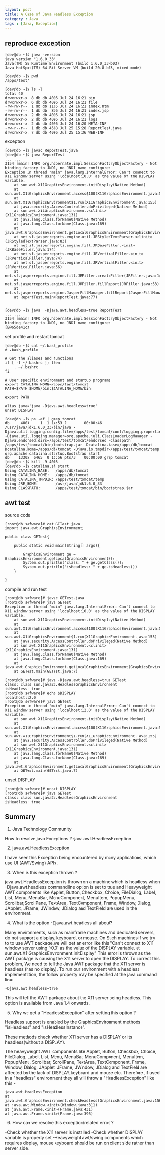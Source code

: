 ```yaml
---
layout: post
title: A Case of Java Headless Exception
category : Java
tags : [Java, Exception]
---
```


## reproduce exception
    
    [dev@db ~]$ java -version
    java version "1.6.0_33"
    Java(TM) SE Runtime Environment (build 1.6.0_33-b03)
    Java HotSpot(TM) 64-Bit Server VM (build 20.8-b03, mixed mode)
    
    [dev@db ~]$ pwd
    /apps/test/

    [dev@db ~]$ ls -l
    total 40
    drwxrwxr-x. 8 db db 4096 Jul 24 16:21 bin
    drwxrwxr-x. 6 db db 4096 Jul 24 16:21 file
    -rw-rw-r--. 1 db db 1105 Jul 24 16:21 index.htm
    -rw-rw-r--. 1 db db  836 Jul 24 16:21 index.jsp
    drwxrwxr-x. 2 db db 4096 Jul 24 16:21 jsp
    drwxrwxr-x. 2 db db 4096 Jul 24 16:21 logs
    drwxrwxr-x. 2 db db 4096 Jul 24 16:20 META-INF
    -rw-r--r--. 1 db db 4508 Jul 25 15:28 ReportTest.java
    drwxrwxr-x. 7 db db 4096 Jul 25 15:36 WEB-INF
	
exception
	
    [dev@db ~]$ javac ReportTest.java 
    [dev@db ~]$ java ReportTest
    ... ...
    3154 [main] INFO org.hibernate.impl.SessionFactoryObjectFactory - Not binding factory to JNDI, no JNDI name configured
    Exception in thread "main" java.lang.InternalError: Can't connect to X11 window server using 'localhost:10.0' as the value of the DISPLAY variable.
        at sun.awt.X11GraphicsEnvironment.initDisplay(Native Method)
        at sun.awt.X11GraphicsEnvironment.access$100(X11GraphicsEnvironment.java:52)
        at sun.awt.X11GraphicsEnvironment$1.run(X11GraphicsEnvironment.java:155)
        at java.security.AccessController.doPrivileged(Native Method)
        at sun.awt.X11GraphicsEnvironment.<clinit>(X11GraphicsEnvironment.java:131)
        at java.lang.Class.forName0(Native Method)
        at java.lang.Class.forName(Class.java:169)
        at java.awt.GraphicsEnvironment.getLocalGraphicsEnvironment(GraphicsEnvironment.java:68)
        at net.sf.jasperreports.engine.util.JRStyledTextParser.<clinit>(JRStyledTextParser.java:83)
        at net.sf.jasperreports.engine.fill.JRBaseFiller.<init>(JRBaseFiller.java:174)
        at net.sf.jasperreports.engine.fill.JRVerticalFiller.<init>(JRVerticalFiller.java:74)
        at net.sf.jasperreports.engine.fill.JRVerticalFiller.<init>(JRVerticalFiller.java:56)
        at net.sf.jasperreports.engine.fill.JRFiller.createFiller(JRFiller.java:143)
        at net.sf.jasperreports.engine.fill.JRFiller.fillReport(JRFiller.java:53)
        at net.sf.jasperreports.engine.JasperFillManager.fillReport(JasperFillManager.java:417)
        at ReportTest.main(ReportTest.java:77)
        
        
    [dev@db ~]$ java  -Djava.awt.headless=true ReportTest
    ... ...
    3154 [main] INFO org.hibernate.impl.SessionFactoryObjectFactory - Not binding factory to JNDI, no JNDI name configured
    [B@65de41c3

set profile and restart tomcat
    
    [dev@db ~]$ cat ~/.bash_profile 
    # .bash_profile

    # Get the aliases and functions
    if [ -f ~/.bashrc ]; then
        . ~/.bashrc
    fi

    # User specific environment and startup programs
    export CATALINA_HOME=/apps/test/tomcat
    PATH=$PATH:$HOME/bin:$CATALINA_HOME/bin

    export PATH
	
    alias java='java -Djava.awt.headless=true'
    unset DISPLAY

    [dev@db ~]$ ps -ef | grep tomcat
    db     4003     1  1 14:53 ?        00:00:46 /usr/java/jdk1.6.0_33/bin/java -Djava.util.logging.config.file=/apps/test/tomcat/conf/logging.properties -Djava.util.logging.manager=org.apache.juli.ClassLoaderLogManager -Djava.endorsed.dirs=/apps/test/tomcat/endorsed -classpath /apps/test/tomcat/bin/bootstrap.jar -Dcatalina.base=/apps/db/tomcat -Dcatalina.home=/apps/db/tomcat -Djava.io.tmpdir=/apps/test/tomcat/temp org.apache.catalina.startup.Bootstrap start
    db    13305  6465  0 15:56 pts/3    00:00:00 grep tomcat
    [dev@db ~]$ kill -9 4003
    [dev@db ~]$ catalina.sh start
    Using CATALINA_BASE:   /apps/db/tomcat
    Using CATALINA_HOME:   /apps/db/tomcat
    Using CATALINA_TMPDIR: /apps/test/tomcat/temp
    Using JRE_HOME:        /usr/java/jdk1.6.0_33
    Using CLASSPATH:       /apps/test/tomcat/bin/bootstrap.jar
    
## awt test
   
source code
   
    [root@db sofware]# cat GETest.java 
    import java.awt.GraphicsEnvironment;

    public class GETest{

        public static void main(String[] args){

            GraphicsEnvironment ge = GraphicsEnvironment.getLocalGraphicsEnvironment();
            System.out.println("class: " + ge.getClass());
            System.out.println("isHeadless: " + ge.isHeadless());
        }

    }
	
compile and run test
	
    [root@db sofware]# javac GETest.java 
    [root@db sofware]# java GETest
    Exception in thread "main" java.lang.InternalError: Can't connect to X11 window server using 'localhost:10.0' as the value of the DISPLAY variable.
        at sun.awt.X11GraphicsEnvironment.initDisplay(Native Method)
        at sun.awt.X11GraphicsEnvironment.access$100(X11GraphicsEnvironment.java:52)
        at sun.awt.X11GraphicsEnvironment$1.run(X11GraphicsEnvironment.java:155)
        at java.security.AccessController.doPrivileged(Native Method)
        at sun.awt.X11GraphicsEnvironment.<clinit>(X11GraphicsEnvironment.java:131)
        at java.lang.Class.forName0(Native Method)
        at java.lang.Class.forName(Class.java:169)
        at java.awt.GraphicsEnvironment.getLocalGraphicsEnvironment(GraphicsEnvironment.java:68)
        at GETest.main(GETest.java:7)

    [root@db sofware]# java -Djava.awt.headless=true GETest
    class: class sun.java2d.HeadlessGraphicsEnvironment
    isHeadless: true
    [root@db sofware]# echo $DISPLAY
    localhost:12.0
    [root@db sofware]# java GETest
    Exception in thread "main" java.lang.InternalError: Can't connect to X11 window server using 'localhost:12.0' as the value of the DISPLAY variable.
        at sun.awt.X11GraphicsEnvironment.initDisplay(Native Method)
        at sun.awt.X11GraphicsEnvironment.access$100(X11GraphicsEnvironment.java:52)
        at sun.awt.X11GraphicsEnvironment$1.run(X11GraphicsEnvironment.java:155)
        at java.security.AccessController.doPrivileged(Native Method)
        at sun.awt.X11GraphicsEnvironment.<clinit>(X11GraphicsEnvironment.java:131)
        at java.lang.Class.forName0(Native Method)
        at java.lang.Class.forName(Class.java:169)
        at java.awt.GraphicsEnvironment.getLocalGraphicsEnvironment(GraphicsEnvironment.java:68)
        at GETest.main(GETest.java:7)

unset DISPLAY
		
    [root@db sofware]# unset DISPLAY
    [root@db sofware]# java GETest
    class: class sun.java2d.HeadlessGraphicsEnvironment
    isHeadless: true

## Summary
    
1) Java Technology Community

How to resolve java Exceptions ? :java.awt.HeadlessException

2) java.awt.HeadlessException
 
I have seen this Exception being encountered by many applications, which use UI (AWT/Swing) APIs .

3) When is this exception thrown ? 

java.awt.HeadlessException is thrown on a machine which is headless  when -Djava.awt.headless commandline option is set to true and  Heavyweight AWT components like Applet, Button, Checkbox, Choice, FileDialog, Label, List, Menu, MenuBar, MenuComponent, MenuItem, PopupMenu, Scrollbar,ScrollPane, TextArea, TextComponent, Frame, Window, Dialog, JApplet, JFrame, JWindow, JDialog and TextField are used in the environment.

4) What is the option -Djava.awt.headless all about? 

Many environments, such as mainframe machines and dedicated servers, do not support a display, keyboard, or mouse. On Such machines if we try to to use AWT package,we will get an error like this
"Can't connect to X11 window server using ':0.0' as the value of the DISPLAY variable.
at sun.awt.X11GraphicsEnvironment.initDisplay"
This error is thrown as the AWT package is causing the X11 server to open the DISPLAY.
To correct this problem, We need to tell the Java AWT package that the X11 server is headless (has no display).
To run our environment with a headless implementation, the follow property may be specified at the java command line: 
        
	-Djava.awt.headless=true
		
This will tell the AWT package about the X11 server being headless.
This option is available from Java 1.4 onwards.

5) Why we get a "HeadlessException" after setting this option ?

Headless support is enabled by the GraphicsEnvironment methods "isHeadless" and "isHeadlessInstance".

These methods check whether X11 server has a DISPLAY or its headless(without a DISPLAY).

The heavyweight AWT components like Applet, Button, Checkbox, Choice, FileDialog, Label, List, Menu, MenuBar, MenuComponent, MenuItem, PopupMenu, Scrollbar, ScrollPane, TextArea, TextComponent, Frame, Window, Dialog, JApplet, JFrame, JWindow, JDialog and TextField are affected by the lack of DISPLAY,keyboard  and mouse etc.
Therefore ,if used in a "headless" environment they all will throw a "HeadlessException" like this -
	
	java.awt.HeadlessException 
	at java.awt.GraphicsEnvironment.checkHeadless(GraphicsEnvironment.java:150) 
	at java.awt.Window.<init>(Window.java:311) 
	at java.awt.Frame.<init>(Frame.java:431) 
	at java.awt.Frame.<init>(Frame.java:396)

6) How can we resolve this exception/related erros ?

-Check whether the X11 server is installed 
-Check whether DISPLAY variable is properly set 
-Heavyweight awt/swing components which requires display, mouse keyboard should be run on client side rather than server side.